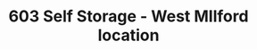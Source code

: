 ---
title: "603 Self Storage - West MIlford location"
url: /milford/603-self-storage-west-milford-location/
shop: storage rental
---